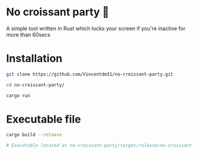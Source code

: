 # No croissant party 🥐

A simple tool written in Rust which locks your screen if you're inactive for more than 60secs

# Installation

```bash
git clone https://github.com/Vincentdm31/no-croissant-party.git

cd no-croissant-party/

cargo run 
```

# Executable file
```bash
cargo build --release

# Executable located at no-croissant-party/target/release/no-croissant-party.exe
```